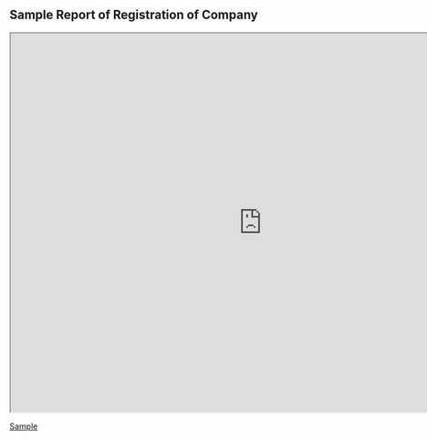 ## Sample Report of Registration of Company

<iframe type="application/x-google-chrome-pdf" original-url="https://www.ssm.com.my/Pages/Product/PDF/profil_perniagaan.pdf" src="http://127.0.0.1:8000/Documents/Profile%20Webservice/Sample%20Report/ROC/profil_syarikat.pdf" background-color="4283586137" javascript="allow" full-frame pdf-viewer-update-enabled width="880" height="664"></iframe>

[Sample](https://www.ssm.com.my/Pages/Product/PDF/profil_syarikat.pdf)
